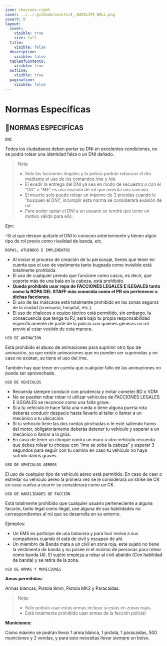 ```yaml
---
icon: chevrons-right
cover: ../../.gitbook/assets/4_.KAOSLIFE_WALL.png
coverY: 0
layout:
  cover:
    visible: true
    size: full
  title:
    visible: false
  description:
    visible: false
  tableOfContents:
    visible: true
  outline:
    visible: true
  pagination:
    visible: false
---
```


# Normas Específicas

## 📖NORMAS ESPECIFÍCAS

```
DNI
```

Todos los ciudadanos deben portar su DNI en excelentes condiciones, no se podrá rolear una identidad falsa o un DNI dañado.

> Nota
>
> * Solo las facciones ilegales y la policía podrán rebuscar el dni mediante el uso de los comandos /me y /do.
> * El evadir la entrega del DNI ya sea en modo de secuestro o con el “DO” o “ME” es una evasión de rol que amerita una sanción.
> * El muerto solo puede rolear un máximo de 3 prendas cuando le "busquen el DNI”, incumplir esta norma se considerará evasión de rol.
> * Para poder quitar el DNI a un usuario se tendrá que tener un motivo válido para ello.&#x20;

Ejm:

\-Si al que desean quitarle el DNI lo conocen anteriormente y tienen algún tipo de rol previo como rivalidad de banda, etc.

```
ROPAS, ATUENDOS E IMPLEMENTOS
```

* Al iniciar el proceso de creación de tu personaje, tienes que tener en cuenta que el uso de vestimenta tanto bugeada como invisible está totalmente prohibida.
* El uso de cualquier prenda que funcione como casco, es decir, que soporte más de una bala en la cabeza, está prohibido.
* **Queda prohibido usar ropa de FACCIONES LEGALES E ILEGALES tanto como la ROPA DEL STAFF más conocida como el PR sin pertenecer a dichas facciones.**
* El uso de las máscaras está totalmente prohibido en las zonas seguros de la ciudad (comisaría, hospital, etc.).
* El uso de chalecos o equipo táctico está permitido, sin embargo, la consecuencia que tenga tu PJ, será bajo tu propia responsabilidad específicamente de parte de la policía con quienes generas un rol previo al estar vestido de esta manera.

```
USO DE ANIMACIÓN
```

Está prohibido el abuso de animaciones para suprimir otro tipo de animación, ya que existe animaciones que no pueden ser suprimidas y en caso no existan, se tiene el uso del /me.

También hay que tener en cuenta que cualquier fallo de las animaciones no puede ser aprovechado.

```
USO DE VEHÍCULOS
```

* Recuerda siempre conducir con prudencia y evitar cometer BD o VDM
* No se pueden robar robar ni utilizar vehículos de FACCIONES LEGALES E ILEGALES se reconoce como una falta grave.
* Si a tu vehículo le hace falta una rueda o tiene alguna puerta rota deberás conducir despacio hasta llevarlo al taller o llamar a un mecánico a tu ubicación.
* Si tu vehículo tiene las dos ruedas pinchadas o le esté saliendo humo del motor, obligatoriamente deberás detener tu vehículo y esperar a un mecánico o llamar a la grúa.
* En caso de tener un choque contra un muro u otro vehículo recuerda que debes rolear tu choque con “/me se soba la cabeza” y esperar 3 segundos para seguir con tu camino en caso tu vehículo no haya sufrido daños graves.

```
USO DE VEHÍCULOS AÉREOS
```

El uso de cualquier tipo de vehículo aéreo está permitido. En caso de caer o estrellar su vehículo aéreo la primera vez se le considerará un strike de CK en caso vuelva a ocurrir se considerará como un CK.

```
USO DE HABILIDADES DE FACCIÓN
```

Está totalmente prohibido que cualquier usuario perteneciente a alguna facción, tanto legal como ilegal, use alguna de sus habilidades no correspondientes al rol que se desarrolla en su entorno.

Ejemplos:

* Un EMS es partícipe de una balacera y para huir revive a sus compañeros cuando él está de civil y escapan de ahí.
* Un miembro de Banda mata a un civil en zona roja, este sujeto no tiene la vestimenta de banda y no posee ni el mínimo de personas para rolear como banda (4). El sujeto empieza a robar al civil abatido (Con habilidad de banda) y se retira de la zona.

```
USO DE ARMAS Y MUNICIONES
```

**Amas permitidas:**

Armas blancas, Pistola 9mm, Pistola MK2 y Paracaídas.

> Nota:
>
> * Solo podrás usar estas armas incluso si estás en zonas rojas.
> * Está totalmente prohibido usar armas de la facción policial

**Municiones:**

Como máximo se podrán llevar 1 arma blanca, 1 pistola, 1 paracaídas, 500 municiones y 2 vendas, y para esto necesitas llevar siempre un bolso.
